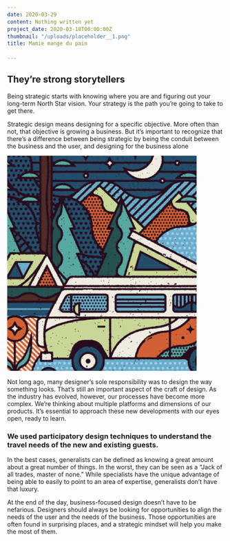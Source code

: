 ```yaml
---
date: 2020-03-29
content: Nothing written yet
project_date: 2020-03-18T00:00:00Z
thumbnail: "/uploads/placeholder__1.png"
title: Mamie mange du pain

---
```

## They’re strong storytellers

Being strategic starts with knowing where you are and figuring out your long-term North Star vision. Your strategy is the path you’re going to take to get there.

Strategic design means designing for a specific objective. More often than not, that objective is growing a business. But it’s important to recognize that there’s a difference between being strategic by being the conduit between the business and the user, and designing for the business alone

![xxx](/uploads/placeholder__1.png "test")

Not long ago, many designer’s sole responsibility was to design the way something looks. That’s still an important aspect of the craft of design. As the industry has evolved, however, our processes have become more complex. We’re thinking about multiple platforms and dimensions of our products. It’s essential to approach these new developments with our eyes open, ready to learn.

### We used participatory design techniques to understand the travel needs of the new and existing guests.

In the best cases, generalists can be defined as knowing a great amount about a great number of things. In the worst, they can be seen as a “Jack of all trades, master of none.” While specialists have the unique advantage of being able to easily to point to an area of expertise, generalists don’t have that luxury.

At the end of the day, business-focused design doesn’t have to be nefarious. Designers should always be looking for opportunities to align the needs of the user and the needs of the business. Those opportunities are often found in surprising places, and a strategic mindset will help you make the most of them.